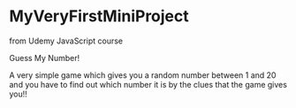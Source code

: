 # MyVeryFirstMiniProject
from Udemy JavaScript course


Guess My Number!

A very simple game which gives you a random number between 1 and 20 and you have to find out which number it is by the clues that the game gives you!!

